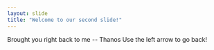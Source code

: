 ```yaml
---
layout: slide
title: "Welcome to our second slide!"
---
```

Brought you right back to me -- Thanos
Use the left arrow to go back!
